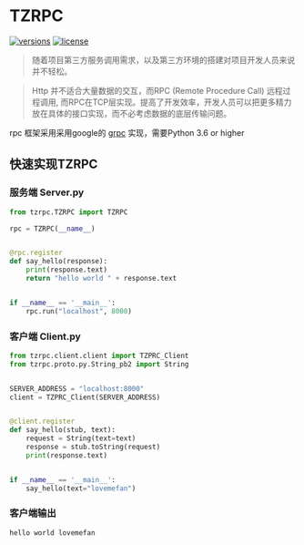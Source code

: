 # TZRPC

[comment]: <> ([![pypi]&#40;https://img.shields.io/pypi/v/arq.svg&#41;]&#40;https://pypi.python.org/pypi/arq&#41;)
[![versions](https://img.shields.io/pypi/pyversions/arq.svg)](https://github.com/lovemefan/TZRPC)
[![license](https://img.shields.io/github/license/samuelcolvin/arq.svg)](https://github.com/samuelcolvin/arq/blob/master/LICENSE)

> 随着项目第三方服务调用需求，以及第三方环境的搭建对项目开发人员来说并不轻松。

> Http 并不适合大量数据的交互，而RPC (Remote Procedure Call) 远程过程调用, 而RPC在TCP层实现。提高了开发效率，开发人员可以把更多精力放在具体的接口实现，而不必考虑数据的底层传输问题。

rpc 框架采用采用google的 [grpc](https://github.com/grpc/) 实现，需要Python 3.6 or higher

## 快速实现TZRPC

### 服务端 Server.py
```python 
from tzrpc.TZRPC import TZRPC

rpc = TZRPC(__name__)


@rpc.register
def say_hello(response):
    print(response.text)
    return "hello world " + response.text


if __name__ == '__main__':
    rpc.run("localhost", 8000)
```
### 客户端 Client.py
```python
from tzrpc.client.client import TZPRC_Client
from tzrpc.proto.py.String_pb2 import String


SERVER_ADDRESS = "localhost:8000"
client = TZPRC_Client(SERVER_ADDRESS)


@client.register
def say_hello(stub, text):
    request = String(text=text)
    response = stub.toString(request)
    print(response.text)


if __name__ == '__main__':
    say_hello(text="lovemefan")
```

### 客户端输出
```
hello world lovemefan
```